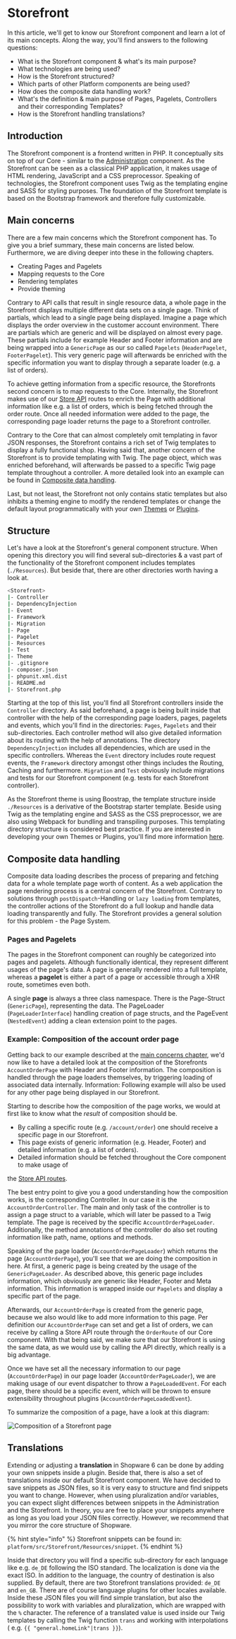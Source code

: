 # Storefront

In this article, we'll get to know our Storefront component and learn a lot of its main concepts. Along the way, you'll find answers to the following questions:

* What is the Storefront component & what's its main purpose?
* What technologies are being used?
* How is the Storefront structured?
* Which parts of other Platform components are being used?
* How does the composite data handling work?
* What's the definition & main purpose of Pages, Pagelets, Controllers and their corresponding Templates?
* How is the Storefront handling translations?

## Introduction

The Storefront component is a frontend written in PHP. It conceptually sits on top of our Core - similar to the [Administration](administration-concept.md) component. As the Storefront can be seen as a classical PHP application, it makes usage of HTML rendering, JavaScript and a CSS preprocessor. Speaking of technologies, the Storefront component uses Twig as the templating engine and SASS for styling purposes. The foundation of the Storefront template is based on the Bootstrap framework and therefore fully customizable.

## Main concerns

There are a few main concerns which the Storefront component has. To give you a brief summary, these main concerns are listed below. Furthermore, we are diving deeper into these in the following chapters.

* Creating Pages and Pagelets
* Mapping requests to the Core
* Rendering templates
* Provide theming

Contrary to API calls that result in single resource data, a whole page in the Storefront displays multiple different data sets on a single page. Think of partials, which lead to a single page being displayed. Imagine a page which displays the order overview in the customer account environment. There are partials which are generic and will be displayed on almost every page. These partials include for example Header and Footer information and are being wrapped into a `GenericPage` as our so called `Pagelets` \(`HeaderPagelet`, `FooterPagelet`\). This very generic page will afterwards be enriched with the specific information you want to display through a separate loader \(e.g. a list of orders\).

To achieve getting information from a specific resource, the Storefronts second concern is to map requests to the Core. Internally, the Storefront makes use of our [Store API](../../api/store-api.md) routes to enrich the Page with additional information like e.g. a list of orders, which is being fetched through the order route. Once all needed information were added to the page, the corresponding page loader returns the page to a Storefront controller.

Contrary to the Core that can almost completely omit templating in favor JSON responses, the Storefront contains a rich set of Twig templates to display a fully functional shop. Having said that, another concern of the Storefront is to provide templating with Twig. The page object, which was enriched beforehand, will afterwards be passed to a specific Twig page template throughout a controller. A more detailed look into an example can be found in [Composite data handling](storefront-concept.md#composite-data-handling).

Last, but not least, the Storefront not only contains static templates but also inhibits a theming engine to modify the rendered templates or change the default layout programmatically with your own [Themes](../../../guides/plugins/themes/) or [Plugins](storefront-concept.md).

## Structure

Let's have a look at the Storefront's general component structure. When opening this directory you will find several sub-directories & a vast part of the functionality of the Storefront component includes templates \(`./Resources`\). But beside that, there are other directories worth having a look at.

```bash
<Storefront>
|- Controller
|- DependencyInjection
|- Event
|- Framework
|- Migration
|- Page
|- Pagelet
|- Resources
|- Test
|- Theme
|- .gitignore
|- composer.json
|- phpunit.xml.dist
|- README.md
|- Storefront.php
```

Starting at the top of this list, you'll find all Storefront controllers inside the `Controller` directory. As said beforehand, a page is being built inside that controller with the help of the corresponding page loaders, pages, pagelets and events, which you'll find in the directories: `Pages`, `Pagelets` and their sub-directories. Each controller method will also give detailed information about its routing with the help of annotations. The directory `DependencyInjection` includes all dependencies, which are used in the specific controllers. Whereas the `Event` directory includes route request events, the `Framework` directory amongst other things includes the Routing, Caching and furthermore. `Migration` and `Test` obviously include migrations and tests for our Storefront component \(e.g. tests for each Storefront controller\).

As the Storefront theme is using Boostrap, the template structure inside `./Resources` is a derivative of the Bootstrap starter template. Beside using Twig as the templating engine and SASS as the CSS preprocessor, we are also using Webpack for bundling and transpiling purposes. This templating directory structure is considered best practice. If you are interested in developing your own Themes or Plugins, you'll find more information [here](storefront-concept.md).

## Composite data handling

Composite data loading describes the process of preparing and fetching data for a whole template page worth of content. As a web application the page rendering process is a central concern of the Storefront. Contrary to solutions through `postDispatch`-Handling or `lazy loading` from templates, the controller actions of the Storefront do a full lookup and handle data loading transparently and fully. The Storefront provides a general solution for this problem - the Page System.

### Pages and Pagelets

The pages in the Storefront component can roughly be categorized into pages and pagelets. Although functionally identical, they represent different usages of the page's data. A page is generally rendered into a full template, whereas a **pagelet** is either a part of a page or accessible through a XHR route, sometimes even both.

A single **page** is always a three class namespace. There is the Page-Struct \(`GenericPage`\), representing the data. The PageLoader \(`PageLoaderInterface`\) handling creation of page structs, and the PageEvent \(`NestedEvent`\) adding a clean extension point to the pages.

### Example: Composition of the account order page

Getting back to our example described at the [main concerns chapter](storefront-concept.md#main-concerns), we'd now like to have a detailed look at the composition of the Storefronts `AccountOrderPage` with Header and Footer information. The composition is handled through the page loaders themselves, by triggering loading of associated data internally. Information: Following example will also be used for any other page being displayed in our Storefront.

Starting to describe how the composition of the page works, we would at first like to know what the _result_ of composition should be.

* By calling a specific route \(e.g. `/account/order`\) one should receive a specific page in our Storefront.
* This page exists of generic information \(e.g. Header, Footer\) and detailed information \(e.g. a list of orders\).
* Detailed information should be fetched throughout the Core component to make usage of

the [Store API routes](../../api/store-api.md).

The best entry point to give you a good understanding how the composition works, is the corresponding Controller. In our case it is the `AccountOrderController`. The main and only task of the controller is to assign a page struct to a variable, which will later be passed to a Twig template. The page is received by the specific `AccountOrderPageLoader`. Additionally, the method annotations of the controller do also set routing information like path, name, options and methods.

Speaking of the page loader \(`AccountOrderPageLoader`\) which returns the page \(`AccountOrderPage`\), you'll see that we are doing the composition in here. At first, a generic page is being created by the usage of the `GenericPageLoader`. As described above, this generic page includes information, which obviously are generic like Header, Footer and Meta information. This information is wrapped inside our `Pagelets` and display a specific part of the page.

Afterwards, our `AccountOrderPage` is created from the generic page, because we also would like to add more information to this page. Per definition our `AccountOrderPage` can set and get a list of orders, we can receive by calling a Store API route through the `OrderRoute` of our Core component. With that being said, we make sure that our Storefront is using the same data, as we would use by calling the API directly, which really is a big advantage.

Once we have set all the necessary information to our page \(`AccountOrderPage`\) in our page loader \(`AccountOrderPageLoader`\), we are making usage of our event dispatcher to throw a `PageLoadedEvent`. For each page, there should be a specific event, which will be thrown to ensure extensibility throughout plugins \(`AccountOrderPageLoadedEvent`\).

To summarize the composition of a page, have a look at this diagram:

![Composition of a Storefront page](../../../.gitbook/assets/concepts-storefront-composite-data-loading.png)

## Translations

Extending or adjusting a **translation** in Shopware 6 can be done by adding your own snippets inside a plugin. Beside that, there is also a set of translations inside our default Storefront component. We have decided to save snippets as JSON files, so it is very easy to structure and find snippets you want to change. However, when using pluralization and/or variables, you can expect slight differences between snippets in the Administration and the Storefront. In theory, you are free to place your snippets anywhere as long as you load your JSON files correctly. However, we recommend that you mirror the core structure of Shopware.

{% hint style="info" %}
Storefront snippets can be found in: `platform/src/Storefront/Resources/snippet`.
{% endhint %}

Inside that directory you will find a specific sub-directory for each language like e.g. `de_DE` following the ISO standard. The localization is done via the exact ISO. In addition to the language, the country of destination is also supplied. By default, there are two Storefront translations provided: `de_DE` and `en_GB`. There are of course language plugins for other locales available. Inside these JSON files you will find simple translation, but also the possibility to work with variables and pluralization, which are wrapped with the `%` character. The reference of a translated value is used inside our Twig templates by calling the Twig function `trans` and working with interpolations \( e.g. `{{ "general.homeLink"|trans }}`\).

